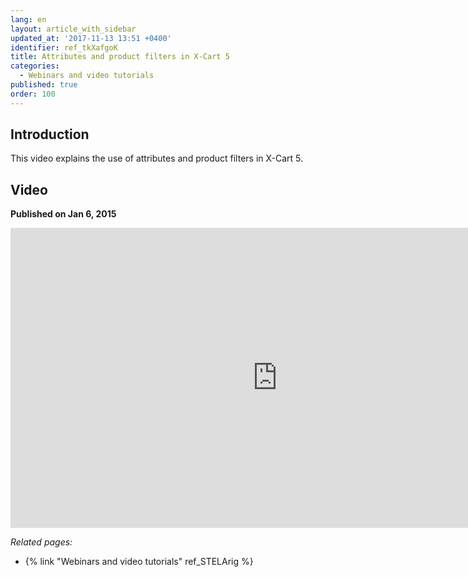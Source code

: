 ```yaml
---
lang: en
layout: article_with_sidebar
updated_at: '2017-11-13 13:51 +0400'
identifier: ref_tkXafgoK
title: Attributes and product filters in X-Cart 5
categories:
  - Webinars and video tutorials
published: true
order: 100
---
```



## Introduction

This video explains the use of attributes and product filters in X-Cart 5.

## Video
**Published on Jan 6, 2015**
<iframe class="youtube-player" type="text/html" style="width: 853px; height: 480px" src="https://www.youtube.com/embed/x6DPVVgZh1o" frameborder="0"></iframe>

_Related pages:_

*   {% link "Webinars and video tutorials" ref_STELArig %}
